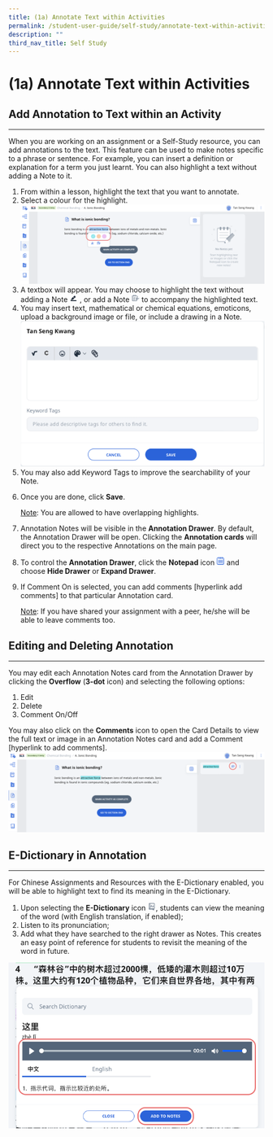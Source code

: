 ```yaml
---
title: (1a) Annotate Text within Activities
permalink: /student-user-guide/self-study/annotate-text-within-activities/
description: ""
third_nav_title: Self Study
---
```

<h1 id="-1a-annotate-text-within-activities">(1a) Annotate Text within Activities</h1>
<h2 id="-add-annotation-to-text-within-an-activity-"><strong>Add Annotation to Text within an Activity</strong></h2>
<hr>
<p>When you are working on an assignment or a Self-Study resource, you can add annotations to the text. This feature can be used to make notes specific to a phrase or sentence. For example, you can insert a definition or explanation for a term you just learnt. You can also highlight a text without adding a Note to it.</p>
<ol>
<li>From within a lesson, highlight the text that you want to annotate.</li>
<li>Select a colour for the highlight. <img src="/images/1Student/SS-Annotate.png"></li>
<li>A textbox will appear. You may choose to highlight the text without adding a Note <img style="width:1rem; display: inline;" src="/images/Icons/Highlight.svg"> , or add a Note <img style="width:1rem; display: inline;" src="/images/Icons/Annotate.svg"> to accompany the highlighted text.</li>
<li>You may insert text, mathematical or chemical equations, emoticons, upload a background image or file, or include a drawing in a Note. <img src="/images/1Student/SS-Annotate1.png"></li>
<li>You may also add Keyword Tags to improve the searchability of your Note.</li>
<li><p>Once you are done, click <strong>Save</strong>.</p>
<p> <u>Note</u>: You are allowed to have overlapping highlights.</p>
</li>
<li><p>Annotation Notes will be visible in the <strong>Annotation Drawer</strong>. By default, the Annotation Drawer will be open. Clicking the <strong>Annotation cards</strong> will direct you to the respective Annotations on the main page.</p>
</li>
<li>To control the <strong>Annotation Drawer</strong>, click the <strong>Notepad</strong> icon <img style="width:1rem; display: inline;" src="/images/Icons/Note.svg"> and choose <strong>Hide Drawer</strong> or <strong>Expand Drawer</strong>.</li>
<li><p>If Comment On is selected, you can add comments [hyperlink add comments] to that particular Annotation card. </p>
	<p> <u>Note</u>: If you have shared your assignment with a peer, he/she will be able to leave comments too.</p>
</li>
</ol>
<h2 id="-editing-and-deleting-annotation-"><strong>Editing and Deleting Annotation</strong></h2>
<hr>
<p>You may edit each Annotation Notes card from the Annotation Drawer by clicking the <strong>Overflow</strong> (<strong>3-dot</strong> icon) and selecting the following options:</p>
<ol>
<li>Edit</li>
<li>Delete</li>
<li>Comment On/Off</li>
</ol>
<p>You may also click on the <strong>Comments</strong> icon to open the Card Details to view the full text or image in an Annotation Notes card and add a Comment [hyperlink to add comments]. <img src="/images/1Student/SS-Annotate2.png"></p>
<h2 id="-e-dictionary-in-annotation-"><strong>E-Dictionary in Annotation</strong></h2>
<hr>
<p>For Chinese Assignments and Resources with the E-Dictionary enabled, you will be able to highlight text to find its meaning in the E-Dictionary. </p>
<ol>
<li>Upon selecting the <strong>E-Dictionary</strong> icon <img style="width:1rem; display: inline;" src="/images/Icons/eDict.svg">, students can view the meaning of the word (with English translation, if enabled);</li>
<li>Listen to its pronunciation;</li>
<li>Add what they have searched to the right drawer as Notes. This creates an easy point of reference for students to revisit the meaning of the word in future.</li>
</ol><img src="/images/1Student/SS-eDict.png">